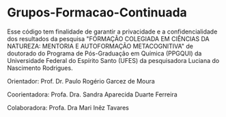 # Grupos-Formacao-Continuada
Esse código tem finalidade de garantir a privacidade e a confidencialidade dos resultados da pesquisa "FORMAÇÃO COLEGIADA EM CIÊNCIAS DA NATUREZA: MENTORIA E AUTOFORMAÇÃO METACOGNITIVA" de doutorado do Programa de Pós-Graduação em Química (PPGQUI) da Universidade Federal do Espírito Santo (UFES) da pesquisadora Luciana do Nascimento Rodrigues.

Orientador: Prof. Dr. Paulo Rogério Garcez de Moura 

Coorientadora: Profa. Dra. Sandra Aparecida Duarte Ferreira

Colaboradora: Profa. Dra Mari Inêz Tavares
